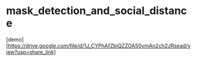 # mask_detection_and_social_distance

[demo][https://drive.google.com/file/d/1J_CYPhAfZbiQZZOA50ymAn2ch2JRsead/view?usp=share_link]
